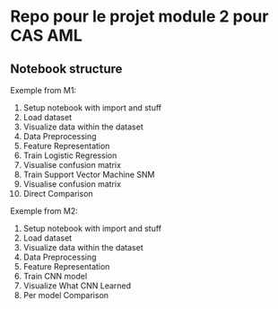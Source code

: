# Repo pour le projet module 2 pour CAS AML

## Notebook structure

Exemple from M1:
1. Setup notebook with import and stuff
2. Load dataset
3. Visualize data within the dataset
4. Data Preprocessing
5. Feature Representation
6. Train Logistic Regression 
7. Visualise confusion matrix
8. Train Support Vector Machine SNM
9. Visualise confusion matrix
10. Direct Comparison


Exemple from M2:
1. Setup notebook with import and stuff
2. Load dataset
3. Visualize data within the dataset
4. Data Preprocessing
5. Feature Representation
6. Train CNN model
7. Visualize What CNN Learned
8. Per model Comparison

